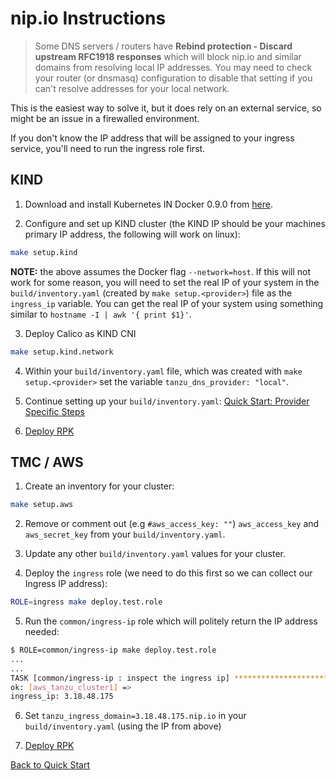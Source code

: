 # nip.io Instructions

> Some DNS servers / routers have **Rebind protection - Discard upstream RFC1918 responses** which will block nip.io and similar domains from resolving local IP addresses. You may need to check your router (or dnsmasq) configuration to disable that setting if you can't resolve addresses for your local network.

This is the easiest way to solve it, but it does rely on an external service, so might be an issue in a firewalled environment.

If you don't know the IP address that will be assigned to your ingress service, you'll need to run the ingress role first.


## KIND

1. Download and install Kubernetes IN Docker 0.9.0 from [here](https://github.com/kubernetes-sigs/kind/releases/tag/v0.9.0).

1. Configure and set up KIND cluster (the KIND IP should be your machines primary IP address, the following will work on linux):

  ```bash
  make setup.kind
  ```

**NOTE:** the above assumes the Docker flag `--network=host`.  If this will not work for some reason, you will need to set
the real IP of your system in the `build/inventory.yaml` (created by `make setup.<provider>`) file as the `ingress_ip` variable.
You can get the real IP of your system using something similar to `hostname -I | awk '{ print $1}'`.

3. Deploy Calico as KIND CNI
  ```bash
  make setup.kind.network
  ```
4. Within your `build/inventory.yaml` file, which was created with `make setup.<provider>` set the variable `tanzu_dns_provider: "local"`.

1. Continue setting up your `build/inventory.yaml`: [Quick Start: Provider Specific Steps](../QUICKSTART.md#provider-specific-steps)

1. [Deploy RPK](../QUICKSTART.md#deploy)


## TMC / AWS

1. Create an inventory for your cluster:

  ```bash
  make setup.aws
  ```

2. Remove or comment out (e.g `#aws_access_key: ""`) `aws_access_key` and `aws_secret_key` from your `build/inventory.yaml`.

1. Update any other `build/inventory.yaml` values for your cluster.

1. Deploy the `ingress` role (we need to do this first so we can collect our Ingress IP address):
  ```bash
  ROLE=ingress make deploy.test.role
  ```

5. Run the `common/ingress-ip` role which will politely return the IP address needed:

  ```bash
  $ ROLE=common/ingress-ip make deploy.test.role
  ...
  ...
  TASK [common/ingress-ip : inspect the ingress ip] ******************************
  ok: [aws_tanzu_cluster1] =>
  ingress_ip: 3.18.48.175
  ```

6. Set `tanzu_ingress_domain=3.18.48.175.nip.io` in your `build/inventory.yaml` (using the IP from above)

1. [Deploy RPK](../QUICKSTART.md#deploy)

[Back to Quick Start](../QUICKSTART.md#dns-options)
